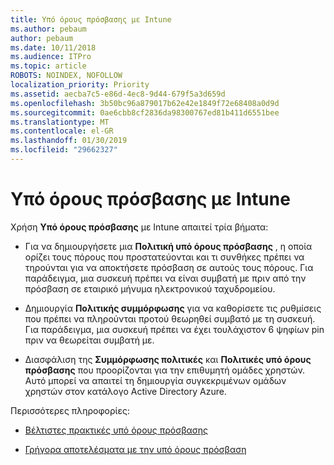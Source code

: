 ```yaml
---
title: Υπό όρους πρόσβασης με Intune
ms.author: pebaum
author: pebaum
ms.date: 10/11/2018
ms.audience: ITPro
ms.topic: article
ROBOTS: NOINDEX, NOFOLLOW
localization_priority: Priority
ms.assetid: aecba7c5-e86d-4ec8-9d44-679f5a3d659d
ms.openlocfilehash: 3b50bc96a879017b62e42e1849f72e68408a0d9d
ms.sourcegitcommit: 0ae6cbb8cf2836da98300767ed81b411d6551bee
ms.translationtype: MT
ms.contentlocale: el-GR
ms.lasthandoff: 01/30/2019
ms.locfileid: "29662327"
---
```

# <a name="conditional-access-with-intune"></a>Υπό όρους πρόσβασης με Intune

Χρήση **Υπό όρους πρόσβασης** με Intune απαιτεί τρία βήματα: 
  
- Για να δημιουργήσετε μια **Πολιτική υπό όρους πρόσβασης** , η οποία ορίζει τους πόρους που προστατεύονται και τι συνθήκες πρέπει να τηρούνται για να αποκτήσετε πρόσβαση σε αυτούς τους πόρους. Για παράδειγμα, μια συσκευή πρέπει να είναι συμβατή με πριν από την πρόσβαση σε εταιρικό μήνυμα ηλεκτρονικού ταχυδρομείου. 
    
- Δημιουργία **Πολιτικής συμμόρφωσης** για να καθορίσετε τις ρυθμίσεις που πρέπει να πληρούνται προτού θεωρηθεί συμβατό με τη συσκευή. Για παράδειγμα, μια συσκευή πρέπει να έχει τουλάχιστον 6 ψηφίων pin πριν να θεωρείται συμβατή με. 
    
- Διασφάλιση της **Συμμόρφωσης πολιτικές** και **Πολιτικές υπό όρους πρόσβασης** που προορίζονται για την επιθυμητή ομάδες χρηστών. Αυτό μπορεί να απαιτεί τη δημιουργία συγκεκριμένων ομάδων χρηστών στον κατάλογο Active Directory Azure. 
    
Περισσότερες πληροφορίες:
  
- [Βέλτιστες πρακτικές υπό όρους πρόσβασης](https://docs.microsoft.com/azure/active-directory/conditional-access/best-practices)
    
- [Γρήγορα αποτελέσματα με την υπό όρους πρόσβαση](https://docs.microsoft.com/azure/active-directory/active-directory-conditional-access-azure-portal-get-started)
    


